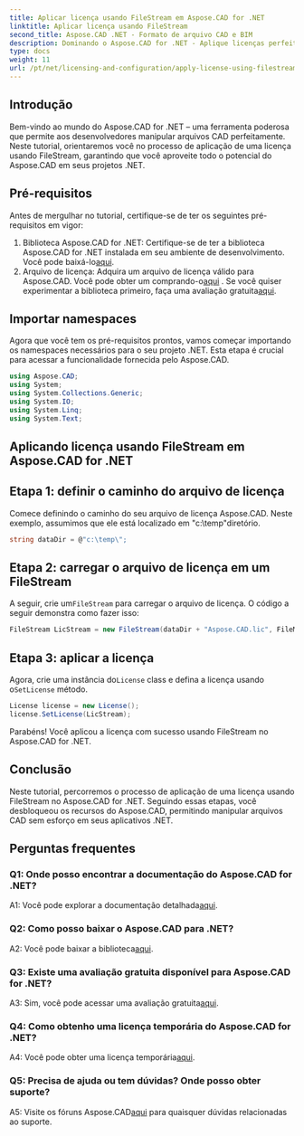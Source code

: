 ```yaml
---
title: Aplicar licença usando FileStream em Aspose.CAD for .NET
linktitle: Aplicar licença usando FileStream
second_title: Aspose.CAD .NET - Formato de arquivo CAD e BIM
description: Dominando o Aspose.CAD for .NET - Aplique licenças perfeitamente usando FileStream. Explore o guia passo a passo e libere todo o potencial. Baixe Agora!
type: docs
weight: 11
url: /pt/net/licensing-and-configuration/apply-license-using-filestream/
---
```

## Introdução

Bem-vindo ao mundo do Aspose.CAD for .NET – uma ferramenta poderosa que permite aos desenvolvedores manipular arquivos CAD perfeitamente. Neste tutorial, orientaremos você no processo de aplicação de uma licença usando FileStream, garantindo que você aproveite todo o potencial do Aspose.CAD em seus projetos .NET.

## Pré-requisitos

Antes de mergulhar no tutorial, certifique-se de ter os seguintes pré-requisitos em vigor:
1.  Biblioteca Aspose.CAD for .NET: Certifique-se de ter a biblioteca Aspose.CAD for .NET instalada em seu ambiente de desenvolvimento. Você pode baixá-lo[aqui](https://releases.aspose.com/cad/net/).
2.  Arquivo de licença: Adquira um arquivo de licença válido para Aspose.CAD. Você pode obter um comprando-o[aqui](https://purchase.aspose.com/buy) . Se você quiser experimentar a biblioteca primeiro, faça uma avaliação gratuita[aqui](https://releases.aspose.com/).

## Importar namespaces

Agora que você tem os pré-requisitos prontos, vamos começar importando os namespaces necessários para o seu projeto .NET. Esta etapa é crucial para acessar a funcionalidade fornecida pelo Aspose.CAD.
```csharp
using Aspose.CAD;
using System;
using System.Collections.Generic;
using System.IO;
using System.Linq;
using System.Text;
```

## Aplicando licença usando FileStream em Aspose.CAD for .NET

## Etapa 1: definir o caminho do arquivo de licença

Comece definindo o caminho do seu arquivo de licença Aspose.CAD. Neste exemplo, assumimos que ele está localizado em "c:\temp\"diretório.
```csharp
string dataDir = @"c:\temp\";
```

## Etapa 2: carregar o arquivo de licença em um FileStream

 A seguir, crie um`FileStream` para carregar o arquivo de licença. O código a seguir demonstra como fazer isso:
```csharp
FileStream LicStream = new FileStream(dataDir + "Aspose.CAD.lic", FileMode.Open);
```

## Etapa 3: aplicar a licença

 Agora, crie uma instância do`License` class e defina a licença usando o`SetLicense` método.
```csharp
License license = new License();
license.SetLicense(LicStream);
```

Parabéns! Você aplicou a licença com sucesso usando FileStream no Aspose.CAD for .NET.

## Conclusão

Neste tutorial, percorremos o processo de aplicação de uma licença usando FileStream no Aspose.CAD for .NET. Seguindo essas etapas, você desbloqueou os recursos do Aspose.CAD, permitindo manipular arquivos CAD sem esforço em seus aplicativos .NET.

## Perguntas frequentes

### Q1: Onde posso encontrar a documentação do Aspose.CAD for .NET?

 A1: Você pode explorar a documentação detalhada[aqui](https://reference.aspose.com/cad/net/).

### Q2: Como posso baixar o Aspose.CAD para .NET?

 A2: Você pode baixar a biblioteca[aqui](https://releases.aspose.com/cad/net/).

### Q3: Existe uma avaliação gratuita disponível para Aspose.CAD for .NET?

 A3: Sim, você pode acessar uma avaliação gratuita[aqui](https://releases.aspose.com/).

### Q4: Como obtenho uma licença temporária do Aspose.CAD for .NET?

 A4: Você pode obter uma licença temporária[aqui](https://purchase.aspose.com/temporary-license/).

### Q5: Precisa de ajuda ou tem dúvidas? Onde posso obter suporte?

 A5: Visite os fóruns Aspose.CAD[aqui](https://forum.aspose.com/c/cad/19) para quaisquer dúvidas relacionadas ao suporte.